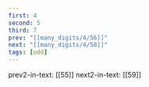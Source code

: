 ```yaml
---
first: 4
second: 5
third: 7
prev: "[[many_digits/4/56]]"
next: "[[many_digits/4/58]]"
tags: [odd]
---
```

prev2-in-text: [[55]]
next2-in-text: [[59]]
